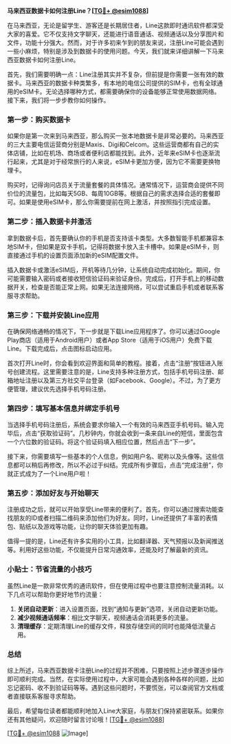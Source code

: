**马来西亚数据卡如何注册Line？[[TG💪+ @esim1088](https://t.me/s/esim1088)]**

在马来西亚，无论是留学生、游客还是长期居住者，Line这款即时通讯软件都深受大家的喜爱。它不仅支持文字聊天，还能进行语音通话、视频通话以及分享图片和文件，功能十分强大。然而，对于许多初来乍到的朋友来说，注册Line可能会遇到一些小麻烦，特别是涉及到数据卡的使用问题。今天，我们就来详细讲解一下马来西亚数据卡如何注册Line。

首先，我们需要明确一点：Line注册其实并不复杂，但前提是你需要一张有效的数据卡。马来西亚的数据卡种类繁多，有本地的电信公司提供的SIM卡，也有全球通用的eSIM卡。无论选择哪种方式，都需要确保你的设备能够正常使用数据网络。接下来，我们将一步步教你如何操作。

### 第一步：购买数据卡

如果你是第一次来到马来西亚，那么购买一张本地数据卡是非常必要的。马来西亚的三大主要电信运营商分别是Maxis、Digi和Celcom。这些运营商都有自己的实体店铺，比如在机场、商场或者便利店都能找到。此外，近年来eSIM卡也逐渐流行起来，尤其是对于经常旅行的人来说，eSIM卡更加方便，因为它不需要更换物理卡。

购买时，记得询问店员关于流量套餐的具体情况。通常情况下，运营商会提供不同价位的流量包，比如每天5GB、每周10GB等。根据自己的需求选择合适的套餐即可。如果是使用eSIM卡，那么你需要提前在网上激活，并按照指引完成设置。

### 第二步：插入数据卡并激活

拿到数据卡后，首先要确认你的手机是否支持该卡类型。大多数智能手机都兼容本地SIM卡，但如果是双卡手机，记得将数据卡放入主卡槽中。如果是eSIM卡，则直接通过手机的设置页面添加新的eSIM配置文件。

插入数据卡或激活eSIM后，开机等待几分钟，让系统自动完成初始化。期间，你可能需要输入密码或者接收短信验证码来验证身份。完成后，打开手机上的移动数据开关，检查是否能正常上网。如果无法连接网络，可以尝试重启手机或者联系客服寻求帮助。

### 第三步：下载并安装Line应用

在确保网络通畅的情况下，下一步就是下载Line应用程序了。你可以通过Google Play商店（适用于Android用户）或者App Store（适用于iOS用户）免费下载Line。下载完成后，点击图标启动应用。

首次打开Line时，你会看到欢迎界面和简单的教程。接着，点击“注册”按钮进入账号创建流程。这里需要注意的是，Line支持多种注册方式，包括手机号码注册、邮箱地址注册以及第三方社交平台登录（如Facebook、Google）。不过，为了更方便管理，建议优先选择手机号码注册。

### 第四步：填写基本信息并绑定手机号

当选择手机号码注册后，系统会要求你输入一个有效的马来西亚手机号码。输入完毕后，点击“获取验证码”。几秒钟内，你就会收到一条来自Line的短信，里面包含一个六位数的验证码。将这个验证码填入相应位置，然后点击“下一步”。

接下来，你需要填写一些基本的个人信息，例如用户名、昵称以及头像等。这些信息都可以稍后再修改，所以不必过于纠结。完成所有步骤后，点击“完成注册”，你就正式成为了一个Line用户啦！

### 第五步：添加好友与开始聊天

注册成功之后，就可以开始享受Line带来的便利了。首先，你可以通过搜索功能查找朋友的ID或者扫描二维码来添加他们为好友。同时，Line还提供了丰富的表情包、贴纸以及游戏等功能，让你的聊天体验更加有趣。

值得一提的是，Line还有许多实用的小工具，比如翻译器、天气预报以及新闻推送等。利用好这些功能，不仅能提升日常沟通效率，还能及时了解最新的资讯。

### 小贴士：节省流量的小技巧

虽然Line是一款非常优秀的通讯软件，但在使用过程中也要注意控制流量消耗。以下几点可以帮助你更好地节约流量：

1. **关闭自动更新**：进入设置页面，找到“通知与更新”选项，关闭自动更新功能。
2. **减少视频通话频率**：相比文字聊天，视频通话会消耗更多的流量。
3. **清理缓存**：定期清理Line的缓存文件，释放存储空间的同时也能降低流量占用。

### 总结

综上所述，马来西亚数据卡注册Line的过程并不困难，只要按照上述步骤逐步操作即可顺利完成。当然，在实际使用过程中，大家可能会遇到各种各样的问题，比如忘记密码、收不到验证码等等。遇到这些问题时，不要慌张，可以查阅官方文档或者直接联系客服寻求帮助。

最后，希望每位读者都能顺利地加入Line大家庭，与朋友们保持紧密联系。如果你还有其他疑问，欢迎随时留言讨论哦！[[TG💪+ @esim1088](https://t.me/s/esim1088)] 

[[TG💪+ @esim1088](https://t.me/s/esim1088) ![Image](https://i.postimg.cc/4NQfJmqS/Snipaste-2025-05-13-00-14-12.png)]